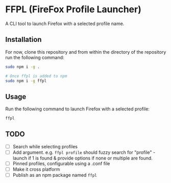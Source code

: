# FFPL (FireFox Profile Launcher)

A CLI tool to launch Firefox with a selected profile name.

## Installation

For now, clone this repository and from within the directory of the repository run the following command:

```sh
sudo npm i -g .
``` 

```sh
# Once ffpl is added to npm
sudo npm i -g ffpl
```

## Usage

Run the following command to launch Firefox with a selected profile:

```sh
ffpl
```

## TODO

- [ ] Search while selecting profiles
- [ ] Add argument. e.g. `ffpl profile` should fuzzy search for "profile" - launch if 1 is found & provide options if none or multiple are found.
- [ ] Pinned profiles, configurable using a .conf file
- [ ] Make it cross platform
- [ ] Publish as an npm package named `ffpl`
